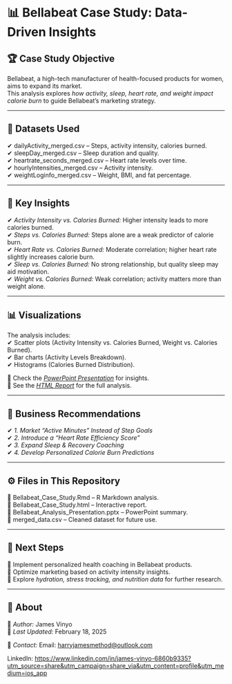 # 📊 Bellabeat Case Study: Data-Driven Insights  
## 🏆 Case Study Objective  
Bellabeat, a high-tech manufacturer of health-focused products for women, aims to expand its market.  
This analysis explores *how activity, sleep, heart rate, and weight impact calorie burn* to guide Bellabeat’s marketing strategy.  

---

## 📂 Datasets Used  
✔ dailyActivity_merged.csv – Steps, activity intensity, calories burned.  
✔ sleepDay_merged.csv – Sleep duration and quality.  
✔ heartrate_seconds_merged.csv – Heart rate levels over time.  
✔ hourlyIntensities_merged.csv – Activity intensity.  
✔ weightLoginfo_merged.csv – Weight, BMI, and fat percentage.  

---

## 🔎 Key Insights  
✔ *Activity Intensity vs. Calories Burned:* Higher intensity leads to more calories burned.  
✔ *Steps vs. Calories Burned:* Steps alone are a weak predictor of calorie burn.  
✔ *Heart Rate vs. Calories Burned:* Moderate correlation; higher heart rate slightly increases calorie burn.  
✔ *Sleep vs. Calories Burned:* No strong relationship, but quality sleep may aid motivation.  
✔ *Weight vs. Calories Burned:* Weak correlation; activity matters more than weight alone.  

---

## 📊 Visualizations  
The analysis includes:  
✔ Scatter plots (Activity Intensity vs. Calories Burned, Weight vs. Calories Burned).  
✔ Bar charts (Activity Levels Breakdown).  
✔ Histograms (Calories Burned Distribution).  

🔹 Check the *[PowerPoint Presentation](./Bellabeat_Analysis_Presentation.pptx)* for insights.  
🔹 See the *[HTML Report](./Bellabeat_Case_Study.html)* for the full analysis.

---

## 🎯 Business Recommendations  
✔ *1. Market “Active Minutes” Instead of Step Goals*  
✔ *2. Introduce a “Heart Rate Efficiency Score”*  
✔ *3. Expand Sleep & Recovery Coaching*  
✔ *4. Develop Personalized Calorie Burn Predictions*  

---

## ⚙ Files in This Repository  
📌 Bellabeat_Case_Study.Rmd – R Markdown analysis.  
📌 Bellabeat_Case_Study.html – Interactive report.  
📌 Bellabeat_Analysis_Presentation.pptx – PowerPoint summary.  
📌 merged_data.csv – Cleaned dataset for future use.  

---

## 🚀 Next Steps  
🔹 Implement personalized health coaching in Bellabeat products.  
🔹 Optimize marketing based on activity intensity insights.  
🔹 Explore *hydration, stress tracking, and nutrition data* for further research.

---

## 📌 About  
🎯 *Author:* James Vinyo  
📅 *Last Updated:* February 18, 2025  

📩 *Contact:* 
Email: harryjamesmethod@outlook.com

LinkedIn: https://www.linkedin.com/in/james-vinyo-6860b9335?utm_source=share&utm_campaign=share_via&utm_content=profile&utm_medium=ios_app
